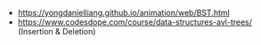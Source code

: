 - https://yongdanielliang.github.io/animation/web/BST.html
- https://www.codesdope.com/course/data-structures-avl-trees/ (Insertion & Deletion)
